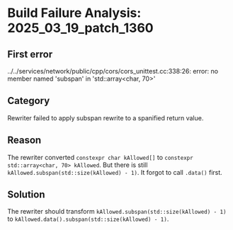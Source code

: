 # Build Failure Analysis: 2025_03_19_patch_1360

## First error

../../services/network/public/cpp/cors/cors_unittest.cc:338:26: error: no member named 'subspan' in 'std::array<char, 70>'

## Category
Rewriter failed to apply subspan rewrite to a spanified return value.

## Reason
The rewriter converted `constexpr char kAllowed[]` to `constexpr std::array<char, 70> kAllowed`. But there is still `kAllowed.subspan(std::size(kAllowed) - 1)`. It forgot to call `.data()` first.

## Solution
The rewriter should transform `kAllowed.subspan(std::size(kAllowed) - 1)` to `kAllowed.data().subspan(std::size(kAllowed) - 1)`.